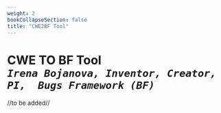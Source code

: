 ```yaml
---
weight: 2
bookCollapseSection: false
title: "CWE2BF Tool"
---
```

# CWE TO BF Tool <br/>_`Irena Bojanova, Inventor, Creator, PI,  Bugs Framework (BF)`_

//to be added//